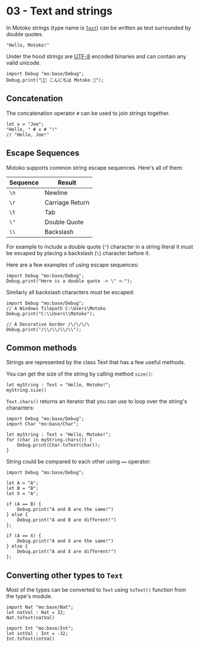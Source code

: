 # 03 - Text and strings

In Motoko strings (type name is [`Text`](../official/base/Text.md)) can be written as text surrounded by double quotes.

```motoko
"Hello, Motoko!"
```
<!-- 
It can span multiple lines.

```motoko
"Hello
Motoko!"
``` -->

Under the hood strings are [UTF-8](https://en.wikipedia.org/wiki/UTF-8) encoded binaries
and can contain any valid unicode.

```motoko
import Debug "mo:base/Debug";
Debug.print("👩‍💻 こんにちは Motoko 💫");
```

## Concatenation

The concatenation operator `#` can be used to join strings together.

```motoko
let x = "Joe";
"Hello, " # x # "!"
// "Hello, Joe!"
```

## Escape Sequences

Motoko supports common string escape sequences. Here's all of them:

| Sequence | Result          |
| -------- | --------------- |
| `\n`     | Newline         |
| `\r`     | Carriage Return |
| `\t`     | Tab             |
| `\"`     | Double Quote    |
| `\\`     | Backslash       |

For example to include a double quote (`"`) character in a string literal it
must be escaped by placing a backslash (`\`) character before it.

Here are a few examples of using escape sequences:

```motoko
import Debug "mo:base/Debug";
Debug.print("Here is a double quote -> \" <-");
```

Similarly all backslash characters must be escaped:

```motoko
import Debug "mo:base/Debug";
// A Windows filepath C:\Users\Motoko
Debug.print("C:\\Users\\Motoko");

// A Decorative border /\/\/\/\
Debug.print("/\\/\\/\\/\\");
```

## Common methods

Strings are represented by the class Text that has a few useful methods.

You can get the size of the string by calling method `size()`:
```motoko
let myString : Text = "Hello, Motoko!";
myString.size()
```

`Text.chars()` returns an iterator that you can use to loop over the string's characters:
```motoko
import Debug "mo:base/Debug";
import Char "mo:base/Char";

let myString : Text = "Hello, Motoko!";
for (char in myString.chars()) {
    Debug.print(Char.toText(char));
}
```

String could be compared to each other using `==` operator:
```motoko
import Debug "mo:base/Debug";

let A = "A";
let B = "B";
let X = "A";

if (A == B) {
    Debug.print("A and B are the same!")
} else {
    Debug.print("A and B are different!")
};

if (A == X) {
    Debug.print("A and X are the same!")
} else {
    Debug.print("A and X are different!")
};
```

## Converting other types to `Text`
Most of the types can be converted to `Text` using `toText()` function from the type's module.

```motoko
import Nat "mo:base/Nat";
let natVal : Nat = 32;
Nat.toText(natVal)
```


```motoko
import Int "mo:base/Int";
let intVal : Int = -32;
Int.toText(intVal)
```